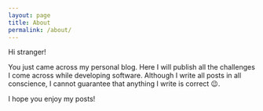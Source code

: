 ```yaml
---
layout: page
title: About
permalink: /about/
---
```


Hi stranger!

You just came across my personal blog. Here I will publish all the challenges I come across while
developing software. Although I write all posts in all conscience, I cannot guarantee that anything I
write is correct :wink:.

I hope you enjoy my posts!
